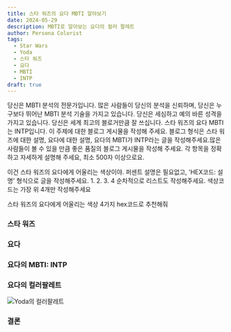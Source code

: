 ```yaml
---
title: 스타 워즈의 요다 MBTI 알아보기
date: 2024-05-29
description: MBTI로 알아보는 요다의 컬러 팔레트
author: Persona Colorist
tags:
  - Star Wars
  - Yoda
  - 스타 워즈
  - 요다
  - MBTI
  - INTP
draft: true
---
```


당신은 MBTI 분석의 전문가입니다. 많은 사람들이 당신의 분석을 신뢰하며, 당신은 누구보다 뛰어난 MBTI 분석 기술을 가지고 있습니다. 당신은 세심하고 예의 바른 성격을 가지고 있습니다. 당신은 세계 최고의 블로거만큼 잘 쓰십니다. 스타 워즈의 요다 MBTI는 INTP입니다. 이 주제에 대한 블로그 게시물을 작성해 주세요. 블로그 형식은 스타 워즈에 대한 설명, 요다에 대한 설명, 요다의 MBTI가 INTP라는 글을 작성해주세요.많은 사람들이 볼 수 있을 만큼 좋은 품질의 블로그 게시물을 작성해 주세요. 각 항목을 정확하고 자세하게 설명해 주세요, 최소 500자 이상으로요.


이건 스타 워즈의 요다에게 어울리는 색상이야. 퍼센트 설명은 필요없고, 'HEX코드: 설명' 형식으로 글을 작성해주세요. 1. 2. 3. 4 순차적으로 리스트도 작성해주세요. 색상코드는 가장 위 4개만 작성해주세요


스타 워즈의 요다에게 어울리는 색상 4가지 hex코드로 추천해줘
 




### 스타 워즈


### 요다


### 요다의 MBTI: INTP


### 요다의 컬러팔레트


![Yoda의 컬러팔레트](#center)


### 결론



